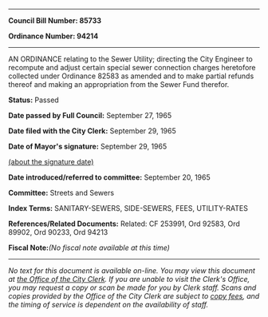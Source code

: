 

********

**Council Bill Number: 85733**
   
**Ordinance Number: 94214**
********

 AN ORDINANCE relating to the Sewer Utility; directing the City Engineer to recompute and adjust certain special sewer connection charges heretofore collected under Ordinance 82583 as amended and to make partial refunds thereof and making an appropriation from the Sewer Fund therefor.

**Status:** Passed
   
**Date passed by Full Council:** September 27, 1965
   
**Date filed with the City Clerk:** September 29, 1965
   
**Date of Mayor's signature:** September 29, 1965
   
[(about the signature date)](/~public/approvaldate.htm)
   
   
   
**Date introduced/referred to committee:** September 20, 1965
   
**Committee:** Streets and Sewers
   
   
**Index Terms:** SANITARY-SEWERS, SIDE-SEWERS, FEES, UTILITY-RATES

**References/Related Documents:** Related: CF 253991, Ord 92583, Ord 89902, Ord 90233, Ord 94213

**Fiscal Note:**_(No fiscal note available at this time)_
********

_No text for this document is available on-line. You may view this document at [the Office of the City Clerk](http://www.seattle.gov/leg/clerk/contactUs.htm). If you are unable to visit the Clerk's Office, you may request a copy or scan be made for you by Clerk staff. Scans and copies provided by the Office of the City Clerk are subject to [copy fees](http://clerk.seattle.gov/~public/clerkfees.htm), and the timing of service is dependent on the availability of staff._

